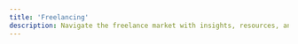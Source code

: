 ```yaml
---
title: 'Freelancing'
description: Navigate the freelance market with insights, resources, and tips to thrive in the gig economy.
---
```


